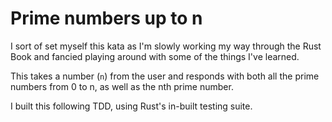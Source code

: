 # Prime numbers up to n

I sort of set myself this kata as I'm slowly working my way through the Rust Book and fancied playing around
with some of the things I've learned. 

This takes a number (`n`) from the user and responds with both all the prime numbers from 0 to n, as well as
the nth prime number. 

I built this following TDD, using Rust's in-built testing suite.
